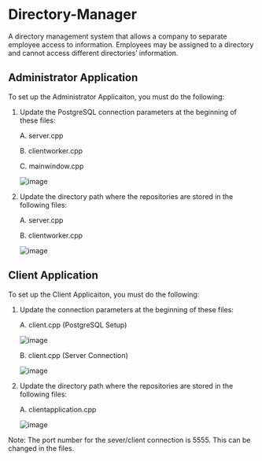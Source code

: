 # Directory-Manager
A directory management system that allows a company to separate employee access to information. Employees may be assigned to a directory and cannot access different directories’ information.

## Administrator Application

To set up the Administrator Applicaiton, you must do the following:

1. Update the PostgreSQL connection parameters at the beginning of these files:

      A. server.cpp
  
      B. clientworker.cpp
  
      C. mainwindow.cpp
     
      ![image](https://user-images.githubusercontent.com/44332803/212836796-ccd57bbd-9313-47d5-8bc8-4ebb3b89599e.png)

  
2. Update the directory path where the repositories are stored in the following files:

      A. server.cpp
  
      B. clientworker.cpp
      
      ![image](https://user-images.githubusercontent.com/44332803/212836967-04283071-def5-4292-afe7-d3fdb44ec073.png)


## Client Application

To set up the Client Applicaiton, you must do the following:

1. Update the connection parameters at the beginning of these files:

      A. client.cpp (PostgreSQL Setup)
      
      ![image](https://user-images.githubusercontent.com/44332803/212840584-e0a135f7-d638-438c-b643-4d689292f4fa.png)
      
      B. client.cpp (Server Connection)
      
      ![image](https://user-images.githubusercontent.com/44332803/212840778-ebd4d6d2-ba18-4da8-baac-7da6b493db08.png)

  
2. Update the directory path where the repositories are stored in the following files:

      A. clientapplication.cpp
        
      ![image](https://user-images.githubusercontent.com/44332803/212841142-7c3fb309-1d5f-40e4-adc2-423a48e30e10.png)




Note: The port number for the sever/client connection is 5555. This can be changed in the files.
